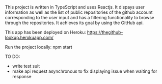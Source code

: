 This project is written in TypeScript and uses Reactjs. It dispays user information as well as the list of public repositories of the github account corresponding to the user input and has a filtering functionality to browse through the repositories. It achieves its goal by using the GitHub api.

This app has been deployed on Heroku: https://thegithub-lookup.herokuapp.com/

Run the project locally: npm start

TO DO:

  - write test suit
  - make api request asynchronous to fix displaying issue when waiting for response
